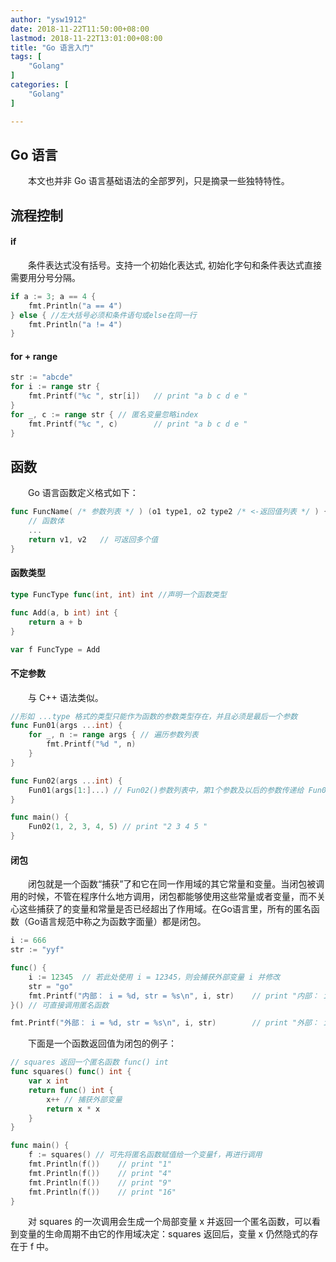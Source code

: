 ```yaml
---
author: "ysw1912"
date: 2018-11-22T11:50:00+08:00
lastmod: 2018-11-22T13:01:00+08:00
title: "Go 语言入门"
tags: [
    "Golang"
]
categories: [
    "Golang"
]

---
```


## Go 语言

&emsp;&emsp;本文也并非 Go 语言基础语法的全部罗列，只是摘录一些独特特性。

## 流程控制

#### if

&emsp;&emsp;条件表达式没有括号。支持一个初始化表达式, 初始化字句和条件表达式直接需要用分号分隔。
```go
if a := 3; a == 4 {
    fmt.Println("a == 4")
} else { //左大括号必须和条件语句或else在同一行
    fmt.Println("a != 4")
}
```

#### for + range

```go
str := "abcde"
for i := range str {
    fmt.Printf("%c ", str[i])	// print "a b c d e "
}
for _, c := range str {	// 匿名变量忽略index
    fmt.Printf("%c ", c)		// print "a b c d e "
}
```

## 函数

&emsp;&emsp;Go 语言函数定义格式如下：
```go
func FuncName( /* 参数列表 */ ) (o1 type1, o2 type2 /* <-返回值列表 */ ) {	// 若没有返回值，可直接省去返回值列表
    // 函数体
    ...
    return v1, v2	// 可返回多个值
}
```

#### 函数类型

```go
type FuncType func(int, int) int //声明一个函数类型

func Add(a, b int) int {
    return a + b
}

var f FuncType = Add
```

#### 不定参数

&emsp;&emsp;与 C++ 语法类似。

```go
//形如 ...type 格式的类型只能作为函数的参数类型存在，并且必须是最后一个参数
func Fun01(args ...int) {
    for _, n := range args { // 遍历参数列表
        fmt.Printf("%d ", n)
    }
}

func Fun02(args ...int) {
    Fun01(args[1:]...) // Fun02()参数列表中，第1个参数及以后的参数传递给 Fun01
}

func main() {
    Fun02(1, 2, 3, 4, 5) // print "2 3 4 5 "
}
```

#### 闭包

&emsp;&emsp;闭包就是一个函数“捕获”了和它在同一作用域的其它常量和变量。当闭包被调用的时候，不管在程序什么地方调用，闭包都能够使用这些常量或者变量，而不关心这些捕获了的变量和常量是否已经超出了作用域。在Go语言里，所有的匿名函数（Go语言规范中称之为函数字面量）都是闭包。

```go
i := 666
str := "yyf"

func() {
    i := 12345	// 若此处使用 i = 12345，则会捕获外部变量 i 并修改
    str = "go"
    fmt.Printf("内部： i = %d, str = %s\n", i, str)	// print "内部： i = 12345, str = go"
}() // 可直接调用匿名函数

fmt.Printf("外部： i = %d, str = %s\n", i, str)		// print "外部： i = 666, str = go"
```

&emsp;&emsp;下面是一个函数返回值为闭包的例子：

```go
// squares 返回一个匿名函数 func() int
func squares() func() int {
    var x int
    return func() int {
        x++ // 捕获外部变量
        return x * x
    }
}

func main() {
    f := squares() // 可先将匿名函数赋值给一个变量f，再进行调用
    fmt.Println(f())	// print "1"
    fmt.Println(f())	// print "4"
    fmt.Println(f())	// print "9"
    fmt.Println(f())	// print "16"
}
```

&emsp;&emsp;对 squares 的一次调用会生成一个局部变量 x 并返回一个匿名函数，可以看到变量的生命周期不由它的作用域决定：squares 返回后，变量 x 仍然隐式的存在于 f 中。